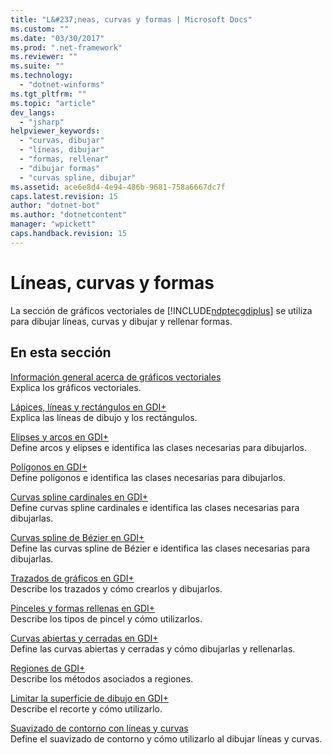 ```yaml
---
title: "L&#237;neas, curvas y formas | Microsoft Docs"
ms.custom: ""
ms.date: "03/30/2017"
ms.prod: ".net-framework"
ms.reviewer: ""
ms.suite: ""
ms.technology: 
  - "dotnet-winforms"
ms.tgt_pltfrm: ""
ms.topic: "article"
dev_langs: 
  - "jsharp"
helpviewer_keywords: 
  - "curvas, dibujar"
  - "líneas, dibujar"
  - "formas, rellenar"
  - "dibujar formas"
  - "curvas spline, dibujar"
ms.assetid: ace6e8d4-4e94-486b-9681-758a6667dc7f
caps.latest.revision: 15
author: "dotnet-bot"
ms.author: "dotnetcontent"
manager: "wpickett"
caps.handback.revision: 15
---
```

# L&#237;neas, curvas y formas
La sección de gráficos vectoriales de [!INCLUDE[ndptecgdiplus](../../../../includes/ndptecgdiplus-md.md)] se utiliza para dibujar líneas, curvas y dibujar y rellenar formas.  
  
## En esta sección  
 [Información general acerca de gráficos vectoriales](../../../../docs/framework/winforms/advanced/vector-graphics-overview.md)  
 Explica los gráficos vectoriales.  
  
 [Lápices, líneas y rectángulos en GDI\+](../../../../docs/framework/winforms/advanced/pens-lines-and-rectangles-in-gdi.md)  
 Explica las líneas de dibujo y los rectángulos.  
  
 [Elipses y arcos en GDI\+](../../../../docs/framework/winforms/advanced/ellipses-and-arcs-in-gdi.md)  
 Define arcos y elipses e identifica las clases necesarias para dibujarlos.  
  
 [Polígonos en GDI\+](../../../../docs/framework/winforms/advanced/polygons-in-gdi.md)  
 Define polígonos e identifica las clases necesarias para dibujarlos.  
  
 [Curvas spline cardinales en GDI\+](../../../../docs/framework/winforms/advanced/cardinal-splines-in-gdi.md)  
 Define curvas spline cardinales e identifica las clases necesarias para dibujarlas.  
  
 [Curvas spline de Bézier en GDI\+](../../../../docs/framework/winforms/advanced/bezier-splines-in-gdi.md)  
 Define las curvas spline de Bézier e identifica las clases necesarias para dibujarlas.  
  
 [Trazados de gráficos en GDI\+](../../../../docs/framework/winforms/advanced/graphics-paths-in-gdi.md)  
 Describe los trazados y cómo crearlos y dibujarlos.  
  
 [Pinceles y formas rellenas en GDI\+](../../../../docs/framework/winforms/advanced/brushes-and-filled-shapes-in-gdi.md)  
 Describe los tipos de pincel y cómo utilizarlos.  
  
 [Curvas abiertas y cerradas en GDI\+](../../../../docs/framework/winforms/advanced/open-and-closed-curves-in-gdi.md)  
 Define las curvas abiertas y cerradas y cómo dibujarlas y rellenarlas.  
  
 [Regiones de GDI\+](../../../../docs/framework/winforms/advanced/regions-in-gdi.md)  
 Describe los métodos asociados a regiones.  
  
 [Limitar la superficie de dibujo en GDI\+](../../../../docs/framework/winforms/advanced/restricting-the-drawing-surface-in-gdi.md)  
 Describe el recorte y cómo utilizarlo.  
  
 [Suavizado de contorno con líneas y curvas](../../../../docs/framework/winforms/advanced/antialiasing-with-lines-and-curves.md)  
 Define el suavizado de contorno y cómo utilizarlo al dibujar líneas y curvas.